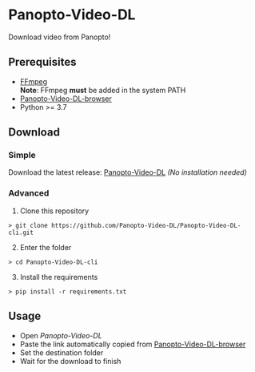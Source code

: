 # Panopto-Video-DL

Download video from Panopto!  

## Prerequisites  

- [FFmpeg](https://ffmpeg.org/download.html)   
	**Note**: FFmpeg **must** be added in the system PATH  
- [Panopto-Video-DL-browser](https://github.com/Panopto-Video-DL/Panopto-Video-DL-browser)  
- Python >= 3.7

## Download  

### Simple

Download the latest release: [Panopto-Video-DL](https://github.com/Panopto-Video-DL/Panopto-Video-DL-cli/releases) _(No installation needed)_    

### Advanced

1. Clone this repository  
```bach
> git clone https://github.com/Panopto-Video-DL/Panopto-Video-DL-cli.git
```
2. Enter the folder  
```bach
> cd Panopto-Video-DL-cli
```
 3. Install the requirements  
```bach
> pip install -r requirements.txt
```

## Usage  

- Open _Panopto-Video-DL_  
- Paste the link automatically copied from [Panopto-Video-DL-browser](https://github.com/Panopto-Video-DL/Panopto-Video-DL-browser)  
- Set the destination folder  
- Wait for the download to finish  
